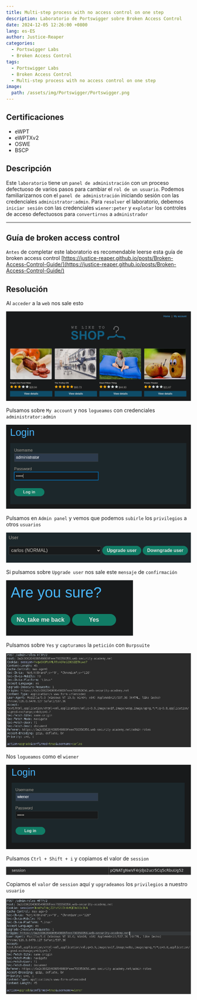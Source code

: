```yaml
---
title: Multi-step process with no access control on one step
description: Laboratorio de Portswigger sobre Broken Access Control
date: 2024-12-05 12:26:00 +0800
lang: es-ES
author: Justice-Reaper
categories:
  - Portswigger Labs
  - Broken Access Control
tags:
  - Portswigger Labs
  - Broken Access Control
  - Multi-step process with no access control on one step
image:
  path: /assets/img/Portswigger/Portswigger.png
---
```


## Certificaciones

- eWPT
- eWPTXv2
- OSWE
- BSCP
  
## Descripción

Este `laboratorio` tiene un `panel de administración` con un proceso defectuoso de varios pasos para cambiar el `rol de un usuario`. Podemos familiarizarnos con el `panel de administración` iniciando sesión con las credenciales `administrator:admin`. Para `resolver` el laboratorio, debemos `iniciar sesión` con las credenciales `wiener:peter` y `explotar` los controles de acceso defectuosos para `convertirnos` a `administrador`

---

## Guía de broken access control

`Antes` de completar este laboratorio es recomendable leerse esta guía de broken access control [https://justice-reaper.github.io/posts/Broken-Access-Control-Guide/](https://justice-reaper.github.io/posts/Broken-Access-Control-Guide/)

## Resolución

Al `acceder` a la `web` nos sale esto

![](/assets/img/Broken-Access-Control-Lab-12/image_1.png)

Pulsamos sobre `My account` y nos `logueamos` con credenciales `administrator:admin`

![](/assets/img/Broken-Access-Control-Lab-12/image_2.png)

Pulsamos en `Admin panel` y vemos que podemos `subirle` los `privilegios` a otros `usuarios`

![](/assets/img/Broken-Access-Control-Lab-12/image_3.png)

Si pulsamos sobre `Upgrade user` nos sale este `mensaje` de `confirmación`

![](/assets/img/Broken-Access-Control-Lab-12/image_4.png)

Pulsamos sobre `Yes` y `capturamos` la `petición` con `Burpsuite`

![](/assets/img/Broken-Access-Control-Lab-12/image_5.png)

Nos `logueamos` como el `wiener`

![](/assets/img/Broken-Access-Control-Lab-12/image_6.png)

Pulsamos `Ctrl + Shift + i` y copiamos el valor de `session`

![](/assets/img/Broken-Access-Control-Lab-12/image_7.png)

Copiamos el `valor` de `session` aquí y `upgradeamos` los `privilegios` a nuestro `usuario`

![](/assets/img/Broken-Access-Control-Lab-12/image_8.png)
